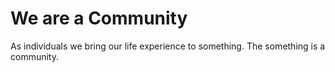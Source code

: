 # We are a Community
As individuals we bring our life experience to something. The something is a community.